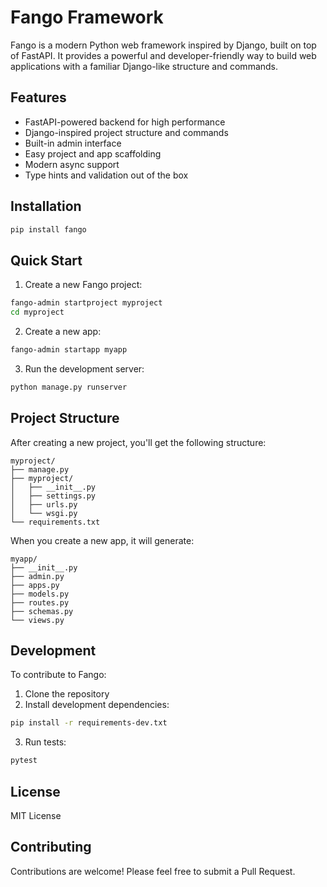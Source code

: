 # Fango Framework

Fango is a modern Python web framework inspired by Django, built on top of FastAPI. It provides a powerful and developer-friendly way to build web applications with a familiar Django-like structure and commands.

## Features

- FastAPI-powered backend for high performance
- Django-inspired project structure and commands
- Built-in admin interface
- Easy project and app scaffolding
- Modern async support
- Type hints and validation out of the box

## Installation

```bash
pip install fango
```

## Quick Start

1. Create a new Fango project:
```bash
fango-admin startproject myproject
cd myproject
```

2. Create a new app:
```bash
fango-admin startapp myapp
```

3. Run the development server:
```bash
python manage.py runserver
```

## Project Structure

After creating a new project, you'll get the following structure:

```
myproject/
├── manage.py
├── myproject/
│   ├── __init__.py
│   ├── settings.py
│   ├── urls.py
│   └── wsgi.py
└── requirements.txt
```

When you create a new app, it will generate:

```
myapp/
├── __init__.py
├── admin.py
├── apps.py
├── models.py
├── routes.py
├── schemas.py
└── views.py
```

## Development

To contribute to Fango:

1. Clone the repository
2. Install development dependencies:
```bash
pip install -r requirements-dev.txt
```

3. Run tests:
```bash
pytest
```

## License

MIT License

## Contributing

Contributions are welcome! Please feel free to submit a Pull Request. 